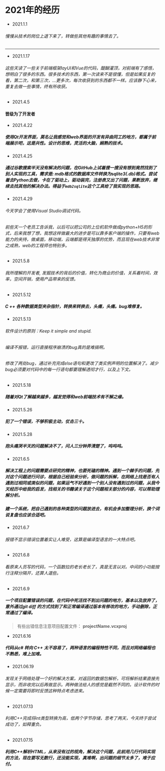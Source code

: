 # 2021年的经历

* 2021.1.1

###### 慢慢从技术的岗位上退下来了，转做些其他有趣的事情去了。

---

* 2021.1.17

###### 这些天读了一些关于前端框架layUI和Vue的代码，醍醐灌顶，对前端有了感悟，想明白了很多的东西。很多技术的东西，第一次读来不是很懂，但是如果反复的看，第二次，和第三次，...更多次，每次收获到的东西都不一样。应该静下心来，重复去做一些事情，终有所收获。

* 2021.4.5

#### 晋级为了开发者


* 2021.4.22

##### 使用Qt开发界面，莫名让我感觉和web界面的开发有异曲同工的地方，都属于前端展示吧，这是共性。设计的思维，灵活的大脑，娴熟的技术。

* 2021.4.25

##### 通过谷歌搜索半天没有解决的问题，在GitHub上试着搜一搜没有想到竟然找到了别人实现的工具，需求是: mdb格式的数据库文件转换为sqlite3(.db)格式。尝试着去Python去做，卡在了驱动上，驱动装完，注册表又出了问题，果断放弃，继续去找其他的解决办法。得益于`mdb2sqlite`这个工具给了我实现的思路。


* 2021.4.29

###### 今天学会了使用Visual Studio调试代码。
###### 前些天一个老员工告诉我，以后可以把公司的上位机软件做成python+H5的形式，后来我想了想，我想这样做最大的进步是可以靠多客户端的操作，只要有web能力的夹持，做桌面，移动端，云端都是得天独厚的优势，而且现在web技术非常之成熟，web的工程师也特别多。

* 2021.5.8

###### 我所理解的开发者, 发掘技术的背后的价值，转化为商业的价值，关系着时间，效率，空间开销，使用产品带来的反馈。

* 2021.5.12

##### C ++ 各种数据类型夹杂指针，转换来转换去，头痛，头痛。bug难修复。

* 2021.5.13

###### 软件设计的原则：Keep it simple and stupid.
###### 编译不报错，运行直接程序崩溃的bug真的是难搞啊。
###### 修改了两处bug，通过补充完成else语句和更改了类实例声明的位置解决了。减少bug必须要对代码中的每一行语句都要理解透彻才行，以及上下文。

* 2021.5.18

##### 随着对Qt了解越来越多，越发觉得和web前端技术有不解之缘。

* 2021.5.26

##### 犯了一个错误，不够积极主动，仗击三十。

* 2021.5.28

##### 抱头痛哭半天的问题解决不了，问人三分钟弄清楚了，呜呜呜。

* 2021.6.5

##### 解决工程上的问题需要点研究的精神，也要死磕的精神。遇到一个棘手的问题，先对这个问题进行问诊，根据自己经验来分析，做问题的拆解，在网络上找是否有人遇到过相同或类似的问题，如果运气不好遇到一个别人没有遇到过的问题，从我今天经历中给我的启发，找相关的书籍读关于这个问题相关部分的内容，可以帮助理解分析。
##### 建一个系统，把自己遇到的各种类型的问题放进去，有机会多加整理分析，换个词说复盘也应该合适吧。

* 2021.6.7

###### 报错不显示错误位置着实让人难受，这算是编译型语言的一大特点吧。

* 2021.6.8

###### 看原来人员写的代码，一个函数拉的老长老长了，真是无言以对。中间的小功能按行注释分隔开，还算人道些。

* 2021.6.9

##### 一个项目配置错误的问题，在代码中死活找不到出问题的地方，基本以及放弃了，意外通过git diff 的方式找到了和正常编译通过版本有修改的地方，手动删除，正常通过了编译。
> 有些出错信息注意项目配置文件：  **projectName.vcxproj**

* 2021.6.16

##### 代码从c# 转向 C++ 太不容易了，两种语言的编程特性不同，而且对网络编程也不熟悉，难上加难。

* 2021.06.19

###### 发现关于网络处理一个好的解决方案，对返回的数据包解析，可将解析结果直接先显示，而非收完以后再做显示。两种做法给人的感觉是截然不同的。设计软件的时候一定需要将即时反馈这种特点考虑进来。

* 2021.07.13
###### 利用C++完成将int类型转换为高，低两个字节存储，思考了两天，今天终于尝试成功了，如释重负。

* 2021.07.15
##### 利用C++解析HTML，从来没有过的视角，解决这个问题，此前用几行代码实现的方法，现在要写无数行，还没能实现，真难啊，出问题的细节太多了，难于应付。
